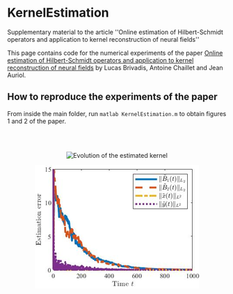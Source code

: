 # KernelEstimation

Supplementary material to the article ''Online estimation of Hilbert-Schmidt operators and application to kernel reconstruction of neural fields''

This page contains code for the numerical experiments of the paper [Online estimation of Hilbert-Schmidt operators and application to
kernel reconstruction of neural fields](https://hal.archives-ouvertes.fr/hal-???????????????) by Lucas Brivadis, Antoine Chaillet and Jean Auriol.

## How to reproduce the experiments of the paper

From inside the main folder, run
	```
	matlab KernelEstimation.m
	```
to obtain figures 1 and 2 of the paper.

<br/><br/>

<p align="center">
	<img src="https://github.com/brivadis/KernelEstimation/blob/main/fig2.gif" title="Evolution of the estimated kernel">
</p>
<figure>

<p align="center">
	<img src="https://github.com/brivadis/KernelEstimation/blob/main/fig1.jpg" title="Convergence of the adaptive observer">
</p>
<figure>

